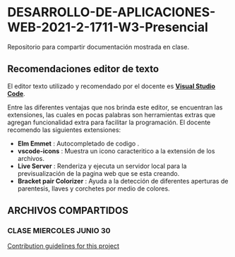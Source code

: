 # DESARROLLO-DE-APLICACIONES-WEB-2021-2-1711-W3-Presencial
Repositorio para compartir documentación mostrada en clase.

## Recomendaciones editor de texto 
El editor texto utilizado y recomendado por el docente es [**Visual Studio Code**](https://code.visualstudio.com/).

Entre las diferentes ventajas que nos brinda este editor, se encuentran las extensiones, las cuales en pocas palabras son herramientas extras que agregan funcionalidad extra para facilitar la programación. 
El docente recomendo las siguientes extensiones:
- **Elm Emmet** : Autocompletado de codigo .
- **vscode-icons** : Muestra un icono caracteritico a la extensión de los archivos.
- **Live Server** : Renderiza y ejecuta un servidor local para la previsualización de la pagina web que se esta creando.
- **Bracket pair Colorizer** : Ayuda a la detección de diferentes aperturas de parentesis, llaves y corchetes por medio de colores.

## ARCHIVOS COMPARTIDOS 
### CLASE MIERCOLES JUNIO 30 
[Contribution guidelines for this project](docs/CONTRIBUTING.md)

